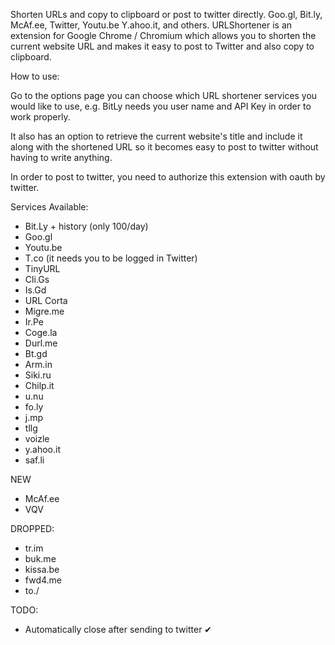 Shorten URLs and copy to clipboard or post to twitter directly. Goo.gl, Bit.ly, McAf.ee, Twitter, Youtu.be Y.ahoo.it, and others.
URLShortener is an extension for Google Chrome / Chromium which allows you to shorten the current website URL and makes it easy to post to Twitter and also copy to clipboard.

How to use:

Go to the options page you can choose which URL shortener services you would like to use, e.g. BitLy needs you user name and API Key in order to work properly.

It also has an option to retrieve the current website's title and include it along with the shortened URL so it becomes easy to post to twitter without having to write anything.

In order to post to twitter, you need to authorize this extension with oauth by twitter.

Services Available:
- Bit.Ly + history (only 100/day)
- Goo.gl
- Youtu.be
- T.co (it needs you to be logged in Twitter)
- TinyURL
- Cli.Gs
- Is.Gd
- URL Corta
- Migre.me
- Ir.Pe
- Coge.la
- Durl.me
- Bt.gd
- Arm.in
- Siki.ru
- Chilp.it
- u.nu
- fo.ly
- j.mp
- tllg
- voizle
- y.ahoo.it
- saf.li

NEW
- McAf.ee
- VQV

DROPPED:
- tr.im
- buk.me
- kissa.be
- fwd4.me
- to./

TODO:
- Automatically close after sending to twitter ✔